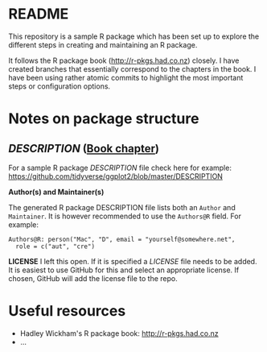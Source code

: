 # README
This repository is a sample R package which has been set up to explore the different steps in creating and maintaining an R package. 

It follows the R package book (http://r-pkgs.had.co.nz) closely. I have created branches that essentially correspond to the chapters in the book. I have been using rather atomic commits to highlight the most important steps or configuration options. 

# Notes on package structure

## _DESCRIPTION_ ([Book chapter](http://r-pkgs.had.co.nz/description.html))
For a sample R package _DESCRIPTION_ file check here for example: https://github.com/tidyverse/ggplot2/blob/master/DESCRIPTION


**Author(s) and Maintainer(s)**

The generated R package DESCRIPTION file lists both an `Author` and `Maintainer`. It is however recommended to use the `Authors@R` field. For example:

```
Authors@R: person("Mac", "D", email = "yourself@somewhere.net", 
  role = c("aut", "cre")
```

**LICENSE**
I left this open. If it is specified a _LICENSE_ file needs to be added. It is easiest to use GitHub for this and select an appropriate license. If chosen, GitHub will add the license file to the repo. 


# Useful resources
- Hadley Wickham's R package book: http://r-pkgs.had.co.nz
- ...
